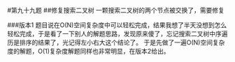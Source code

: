 #第九十九题
##修复搜索二叉树
一颗搜索二叉树的两个节点被交换了，需要修复

###版本1
题目说在O(N)空间复杂度中可以轻松完成，结果我想了半天没想到怎么轻松完成，于是看了一下别人的解题思路，发现原来傻了，忘记搜索二叉树中序遍历是排序的结果了，光记得左小右大这个结论了。
于是先做了一遍O(N)空间复杂度的解题，O(1)复杂度解题同样也非常明显，在版本2给出。

